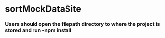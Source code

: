 # sortMockDataSite

### Users should open the filepath directory to where the project is stored and run -npm install ###
